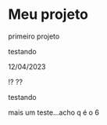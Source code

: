 # Meu projeto

primeiro projeto

testando

12/04/2023

!?
??

testando 

mais um teste...acho q é o 6